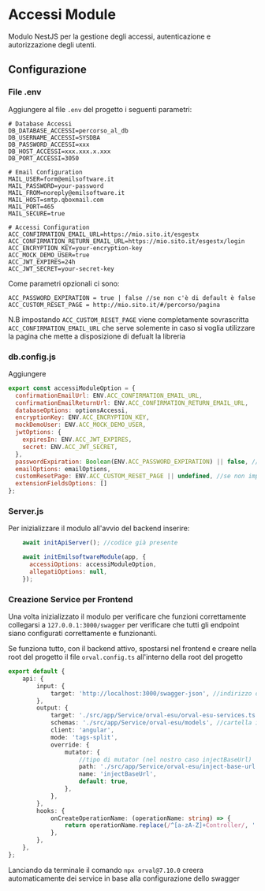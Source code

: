 # Accessi Module

Modulo NestJS per la gestione degli accessi, autenticazione e autorizzazione degli utenti.

## Configurazione

### File .env
Aggiungere al file `.env` del progetto i seguenti parametri:

```env
# Database Accessi
DB_DATABASE_ACCESSI=percorso_al_db
DB_USERNAME_ACCESSI=SYSDBA
DB_PASSWORD_ACCESSI=xxx
DB_HOST_ACCESSI=xxx.xxx.x.xxx
DB_PORT_ACCESSI=3050

# Email Configuration
MAIL_USER=form@emilsoftware.it
MAIL_PASSWORD=your-password
MAIL_FROM=noreply@emilsoftware.it
MAIL_HOST=smtp.qboxmail.com
MAIL_PORT=465
MAIL_SECURE=true

# Accessi Configuration
ACC_CONFIRMATION_EMAIL_URL=https://mio.sito.it/esgestx
ACC_CONFIRMATION_RETURN_EMAIL_URL=https://mio.sito.it/esgestx/login
ACC_ENCRYPTION_KEY=your-encryption-key
ACC_MOCK_DEMO_USER=true
ACC_JWT_EXPIRES=24h
ACC_JWT_SECRET=your-secret-key
```

Come parametri opzionali ci sono:
```env
ACC_PASSWORD_EXPIRATION = true | false //se non c'è di default è false
ACC_CUSTOM_RESET_PAGE = http://mio.sito.it/#/percorso/pagina 
```



N.B impostando `ACC_CUSTOM_RESET_PAGE` viene completamente sovrascritta `ACC_CONFIRMATION_EMAIL_URL` che serve solemente in caso si voglia utilizzare la pagina che mette a disposizione di defualt la libreria

### db.config.js

Aggiungere

```js
export const accessiModuleOption = {
  confirmationEmailUrl: ENV.ACC_CONFIRMATION_EMAIL_URL,
  confirmationEmailReturnUrl: ENV.ACC_CONFIRMATION_RETURN_EMAIL_URL,
  databaseOptions: optionsAccessi,
  encryptionKey: ENV.ACC_ENCRYPTION_KEY,
  mockDemoUser: ENV.ACC_MOCK_DEMO_USER,
  jwtOptions: {
    expiresIn: ENV.ACC_JWT_EXPIRES,
    secret: ENV.ACC_JWT_SECRET,
  },
  passwordExpiration: Boolean(ENV.ACC_PASSWORD_EXPIRATION) || false, //abilita o disabilita la scadenza della password
  emailOptions: emailOptions,
  customResetPage: ENV.ACC_CUSTOM_RESET_PAGE || undefined, //se non impostato non premde confirmationMailUrl e usa la pagina della libreria
  extensionFieldsOptions: [] 
};
```

### Server.js
Per inizializzare il modulo all'avvio del backend inserire:
```js
    await initApiServer(); //codice già presente

    await initEmilsoftwareModule(app, {
      accessiOptions: accessiModuleOption,
      allegatiOptions: null,
    });
```

### Creazione Service per Frontend
Una volta inizializzato il modulo per verificare che funzioni correttamente collegarsi a ``` 127.0.0.1:3000/swagger ``` per verificare che tutti gli endpoint siano configurati correttamente e funzionanti.

Se funziona tutto, con il backend attivo, spostarsi nel frontend e creare nella root del progetto il file ``` orval.config.ts ``` all'interno della root del progetto 

```ts
export default {
    api: {
        input: {
            target: 'http://localhost:3000/swagger-json', //indirizzo del file swagger
        },
        output: {
            target: './src/app/Service/orval-esu/orval-esu-services.ts', //cartella in cui crea i suoi file
            schemas: './src/app/Service/orval-esu/models', //cartella in cui crea i suoi modelli
            client: 'angular',
            mode: 'tags-split',
            override: {
                mutator: {
                    //tipo di mutator (nel nostro caso injectBaseUrl)
                    path: './src/app/Service/orval-esu/inject-base-url.ts',
                    name: 'injectBaseUrl',
                    default: true,
                },
            },
        },
        hooks: {
            onCreateOperationName: (operationName: string) => {
                return operationName.replace(/^[a-zA-Z]+Controller/, '');
            },
        },
    },
};
```

Lanciando da terminale il comando ``` npx orval@7.10.0 ``` creera automaticamente dei service in base alla configurazione dello swagger
